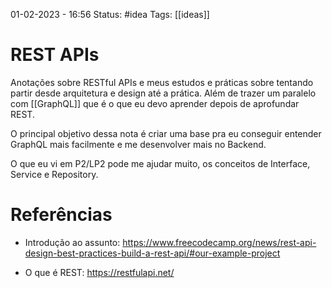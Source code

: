 01-02-2023 - 16:56
Status: #idea
Tags: [[ideas]]

# REST APIs

Anotações sobre RESTful APIs e meus estudos e práticas sobre tentando partir desde arquitetura e design até a prática. Além de trazer um paralelo com [[GraphQL]] que é o que eu devo aprender depois de aprofundar REST.

O principal objetivo dessa nota é criar uma base pra eu conseguir entender GraphQL mais facilmente e me desenvolver mais no Backend.

O que eu vi em P2/LP2 pode me ajudar muito, os conceitos de Interface, Service e Repository.

# Referências

- Introdução ao assunto:
https://www.freecodecamp.org/news/rest-api-design-best-practices-build-a-rest-api/#our-example-project

- O que é REST:
https://restfulapi.net/